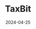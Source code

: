 ---  
layout: startup_page  
title: "TaxBit"  
id: "taxbit.com"  
permalink: "/taxbittaxbit.com04252024/"  
website: "https://www.taxbit.com"  
funding_round: "Strategic Investment"  
funding_amount: ""  
investors: "In-Q-Tel (IQT)"  
about: "TaxBit provides tax and accounting compliance solutions for digital assets, serving enterprises and governments. Their end-to-end platform streamlines compliance and ensures accuracy, offering solutions for tax filing, audit, asset seizure, and financial reporting, including support for GAAP and IFRS standards."  
markets: "Fintech, Compliance, Blockchain, Cryptocurrency, Accounting, Financial Services, FinTech, Software"  
hq: "Draper, Utah, United States"  
founded_year: "2018"  
linkedin: "https://www.linkedin.com/company/taxbitteam"  
twitter: "https://twitter.com/TaxBit"  
instagram: ""  
facebook: "https://www.facebook.com/TaxBitCom"  
crunchbase: "https://www.crunchbase.com/organization/taxbit"  
pitchbook: "https://pitchbook.com/profiles/company/268290-46"  

date_display: "25-Apr-2024"  
date: "2024-04-25"

# SEO Optimization  
meta_title: "TaxBit - Strategic Investment"  
meta_description: "TaxBit, TaxBit provides tax and accounting compliance solutions for digital assets, serving enterprises and governments. Their end-to-end platform streamlines..."  
meta_keywords: "TaxBit, Fintech, Compliance, Blockchain, Cryptocurrency, Accounting, Financial Services, FinTech, Software, Strategic Investment funding"  
canonical_url: "https://startup.projectstartups.com/taxbittaxbit.com04252024/"  
---